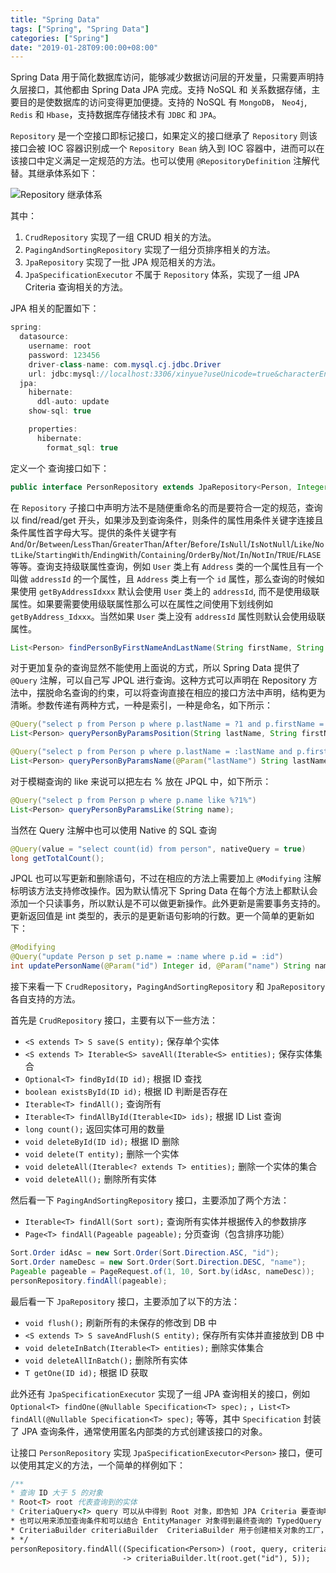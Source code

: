 ```yaml
---
title: "Spring Data"
tags: ["Spring", "Spring Data"]
categories: ["Spring"]
date: "2019-01-28T09:00:00+08:00"
---
```


Spring Data 用于简化数据库访问，能够减少数据访问层的开发量，只需要声明持久层接口，其他都由 Spring Data JPA 完成。支持 NoSQL 和 关系数据存储，主要目的是使数据库的访问变得更加便捷。支持的 NoSQL 有 `MongoDB`， `Neo4j`, `Redis`  和 `Hbase`，支持数据库存储技术有 `JDBC` 和 `JPA`。

`Repository` 是一个空接口即标记接口，如果定义的接口继承了 `Repository` 则该接口会被 IOC 容器识别成一个 `Repository Bean` 纳入到 IOC 容器中，进而可以在该接口中定义满足一定规范的方法。也可以使用 `@RepositoryDefinition` 注解代替。其继承体系如下：

![Repository 继承体系](http://img.programya.com/Snipaste_2019-12-22_21-15-39.png)

其中：

1. `CrudRepository` 实现了一组 CRUD 相关的方法。
2. `PagingAndSortingRepository` 实现了一组分页排序相关的方法。
3. `JpaRepository` 实现了一批 JPA 规范相关的方法。
4. `JpaSpecificationExecutor` 不属于 `Repository` 体系，实现了一组 JPA Criteria 查询相关的方法。

JPA 相关的配置如下：

```java
spring:
  datasource:
    username: root
    password: 123456
    driver-class-name: com.mysql.cj.jdbc.Driver
    url: jdbc:mysql://localhost:3306/xinyue?useUnicode=true&characterEncoding=utf-8&serverTimezone=UTC
  jpa:
    hibernate:
      ddl-auto: update
    show-sql: true

    properties:
      hibernate:
        format_sql: true
```



定义一个 查询接口如下：

```java
public interface PersonRepository extends JpaRepository<Person, Integer>
```



在 `Repository` 子接口中声明方法不是随便重命名的而是要符合一定的规范，查询以 find/read/get 开头，如果涉及到查询条件，则条件的属性用条件关键字连接且条件属性首字母大写。提供的条件关键字有 `And`/`Or`/`Between`/`LessThan`/`GreaterThan`/`After`/`Before`/`IsNull`/`IsNotNull`/`Like`/`NotLike`/`StartingWith`/`EndingWith`/`Containing`/`OrderBy`/`Not`/`In`/`NotIn`/`TRUE`/`FLASE` 等等。查询支持级联属性查询，例如 `User` 类上有 `Address` 类的一个属性且有一个叫做 `addressId` 的一个属性，且 `Address` 类上有一个 `id` 属性，那么查询的时候如果使用 `getByAddressIdxxx` 默认会使用 `User` 类上的 `addressId`, 而不是使用级联属性。如果要需要使用级联属性那么可以在属性之间使用下划线例如 `getByAddress_Idxxx`。当然如果 `User` 类上没有 `addressId` 属性则默认会使用级联属性。

```java
List<Person> findPersonByFirstNameAndLastName(String firstName, String lastName);
```

对于更加复杂的查询显然不能使用上面说的方式，所以 Spring Data 提供了 `@Query` 注解，可以自己写 JPQL 进行查询。这种方式可以声明在 Repository 方法中，摆脱命名查询的约束，可以将查询直接在相应的接口方法中声明，结构更为清晰。参数传递有两种方式，一种是索引，一种是命名，如下所示：

```java
@Query("select p from Person p where p.lastName = ?1 and p.firstName = ?2")
List<Person> queryPersonByParamsPosition(String lastName, String firstName);

@Query("select p from Person p where p.lastName = :lastName and p.firstName = :firstName")
List<Person> queryPersonByParamsName(@Param("lastName") String lastName, @Param("firstName") String firstName);
```

对于模糊查询的 like 来说可以把左右 % 放在 JPQL 中，如下所示：

```java
@Query("select p from Person p where p.name like %?1%")
List<Person> queryPersonByParamsLike(String name);
```

当然在 Query 注解中也可以使用 Native 的 SQL 查询

````java
@Query(value = "select count(id) from person", nativeQuery = true)
long getTotalCount();
````

JPQL 也可以写更新和删除语句，不过在相应的方法上需要加上 `@Modifying` 注解标明该方法支持修改操作。因为默认情况下 Spring Data 在每个方法上都默认会添加一个只读事务，所以默认是不可以做更新操作。此外更新是需要事务支持的。更新返回值是 int 类型的，表示的是更新语句影响的行数。更一个简单的更新如下：

```java
@Modifying
@Query("update Person p set p.name = :name where p.id = :id")
int updatePersonName(@Param("id") Integer id, @Param("name") String name);
```

接下来看一下 `CrudRepository`，`PagingAndSortingRepository` 和 `JpaRepository` 各自支持的方法。

首先是 `CrudRepository` 接口，主要有以下一些方法：

+ `<S extends T> S save(S entity);` 保存单个实体
+ `<S extends T> Iterable<S> saveAll(Iterable<S> entities);` 保存实体集合
+ `Optional<T> findById(ID id);` 根据 ID 查找
+ `boolean existsById(ID id);` 根据 ID 判断是否存在
+ `Iterable<T> findAll();` 查询所有
+ `Iterable<T> findAllById(Iterable<ID> ids);` 根据 ID List 查询
+ `long count();` 返回实体可用的数量
+ `void deleteById(ID id);` 根据 ID 删除
+ `void delete(T entity);` 删除一个实体
+ `void deleteAll(Iterable<? extends T> entities);` 删除一个实体的集合
+ `void deleteAll();` 删除所有实体

然后看一下 `PagingAndSortingRepository` 接口，主要添加了两个方法：

+ `Iterable<T> findAll(Sort sort);` 查询所有实体并根据传入的参数排序
+ `Page<T> findAll(Pageable pageable);` 分页查询（包含排序功能）

```java
Sort.Order idAsc = new Sort.Order(Sort.Direction.ASC, "id");
Sort.Order nameDesc = new Sort.Order(Sort.Direction.DESC, "name");
Pageable pageable = PageRequest.of(1, 10, Sort.by(idAsc, nameDesc));
personRepository.findAll(pageable);
```

最后看一下 `JpaRepository` 接口，主要添加了以下的方法：

+ `void flush();` 刷新所有的未保存的修改到 DB 中
+ `<S extends T> S saveAndFlush(S entity);` 保存所有实体并直接放到 DB 中
+ `void deleteInBatch(Iterable<T> entities);` 删除实体集合
+ `void deleteAllInBatch();` 删除所有实体
+ `T getOne(ID id);` 根据 ID 获取



此外还有 `JpaSpecificationExecutor` 实现了一组 JPA 查询相关的接口，例如 `Optional<T> findOne(@Nullable Specification<T> spec);` ，`List<T> findAll(@Nullable Specification<T> spec);` 等等，其中 `Specification` 封装了 JPA 查询条件，通常使用匿名内部类的方式创建该接口的对象。

让接口 `PersonRepository` 实现 `JpaSpecificationExecutor<Person>` 接口，便可以使用其定义的方法，一个简单的样例如下：

```java
/**
* 查询 ID 大于 5 的对象
* Root<T> root 代表查询到的实体
* CriteriaQuery<?> query 可以从中得到 Root 对象，即告知 JPA Criteria 要查询哪个实体类，
* 也可以用来添加查询条件和可以结合 EntityManager 对象得到最终查询的 TypedQuery 对象
* CriteriaBuilder criteriaBuilder  CriteriaBuilder 用于创建相关对象的工厂，可以从中获取 Predicate 对象
* */
personRepository.findAll((Specification<Person>) (root, query, criteriaBuilder) 
                         -> criteriaBuilder.lt(root.get("id"), 5));

```

